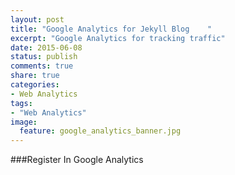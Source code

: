 ```yaml
---
layout: post
title: "Google Analytics for Jekyll Blog	"
excerpt: "Google Analytics for tracking traffic"
date: 2015-06-08
status: publish
comments: true
share: true
categories:
- Web Analytics
tags:
- "Web Analytics"
image:
  feature: google_analytics_banner.jpg
---
```


###Register In Google Analytics